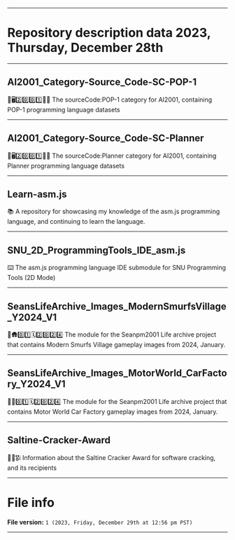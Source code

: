 
***

# Repository description data 2023, Thursday, December 28th

---

## AI2001_Category-Source_Code-SC-POP-1

🧠️🖥️2️⃣️0️⃣️0️⃣️1️⃣️💾️📜️ The sourceCode:POP-1 category for AI2001, containing POP-1 programming language datasets

---

## AI2001_Category-Source_Code-SC-Planner

🧠️🖥️2️⃣️0️⃣️0️⃣️1️⃣️💾️📜️ The sourceCode:Planner category for AI2001, containing Planner programming language datasets

---

## Learn-asm.js

📚️ A repository for showcasing my knowledge of the asm.js programming language, and continuing to learn the language.

---

## SNU_2D_ProgrammingTools_IDE_asm.js

⌨️ The asm.js programming language IDE submodule for SNU Programming Tools (2D Mode)

---

## SeansLifeArchive_Images_ModernSmurfsVillage_Y2024_V1

🔵️🛖️0️⃣️1️⃣️🗓️2️⃣️0️⃣️2️⃣️4️⃣️ The module for the Seanpm2001 Life archive project that contains Modern Smurfs Village gameplay images from 2024, January.

---

## SeansLifeArchive_Images_MotorWorld_CarFactory_Y2024_V1

🚧️🚗️0️⃣️1️⃣️🗓️2️⃣️0️⃣️2️⃣️4️⃣️ The module for the Seanpm2001 Life archive project that contains Motor World Car Factory gameplay images from 2024, January.

---

## Saltine-Cracker-Award

🍘️🧂️🎖️ℹ️ Information about the Saltine Cracker Award for software cracking, and its recipients

***

# File info

**File version:** `1 (2023, Friday, December 29th at 12:56 pm PST)`

***

